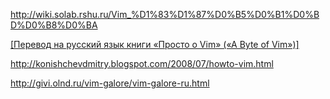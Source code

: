 http://wiki.solab.rshu.ru/Vim_%D1%83%D1%87%D0%B5%D0%B1%D0%BD%D0%B8%D0%BA

[[Перевод на русский язык книги «Просто о Vim» («A Byte of Vim»)]](http://rus-linux.net/MyLDP/BOOKS/Vim/prosto-o-vim.pdf)

http://konishchevdmitry.blogspot.com/2008/07/howto-vim.html

http://givi.olnd.ru/vim-galore/vim-galore-ru.html
